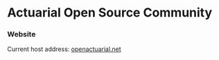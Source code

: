 Actuarial Open Source Community
=======================
### Website

Current host address: [openactuarial.net](ewurch.com)
